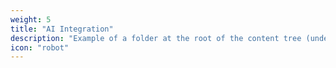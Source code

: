 ```yaml
---
weight: 5
title: "AI Integration"
description: "Example of a folder at the root of the content tree (under `/docs`)"
icon: "robot"
---
```

